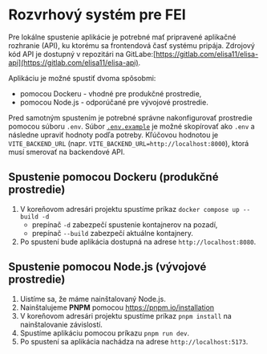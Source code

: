# Rozvrhový systém pre FEI

Pre lokálne spustenie aplikácie je potrebné mať pripravené aplikačné rozhranie (API), ku ktorému sa frontendová časť systému pripája. Zdrojový kód API je dostupný v repozitári na GitLabe:[https://gitlab.com/elisa11/elisa-api](https://gitlab.com/elisa11/elisa-api).

Aplikáciu je možné spustiť dvoma spôsobmi:

- pomocou Dockeru - vhodné pre produkčné prostredie,
- pomocou Node.js - odporúčané pre vývojové prostredie.

Pred samotným spustením je potrebné správne nakonfigurovať prostredie pomocou súboru `.env`. Súbor [`.env.example`](.env.example) je možné skopírovať ako `.env` a následne upraviť hodnoty podľa potreby. Kľúčovou hodnotou je `VITE_BACKEND_URL` (napr. `VITE_BACKEND_URL=http://localhost:8000`), ktorá musí smerovať na backendové API.

## Spustenie pomocou Dockeru (produkčné prostredie)

1. V koreňovom adresári projektu spustíme príkaz `docker compose up --build -d`
   - prepínač `-d` zabezpečí spustenie kontajnerov na pozadí,
   - prepínač `--build` zabezpečí aktuálne kontajnery.
2. Po spustení bude aplikácia dostupná na adrese `http://localhost:8080`.

## Spustenie pomocou Node.js (vývojové prostredie)

1. Uistíme sa, že máme nainštalovaný Node.js.
2. Nainštalujeme **PNPM** pomocou https://pnpm.io/installation
3. V koreňovom adresári projektu spustíme príkaz `pnpm install` na nainštalovanie závislostí.
4. Spustíme aplikáciu pomocou príkazu `pnpm run dev`.
5. Po spustení sa aplikácia nachádza na adrese `http://localhost:5173`.
